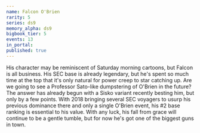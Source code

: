 ```yaml
---
name: Falcon O'Brien
rarity: 5
series: ds9
memory_alpha: ds9
bigbook_tier: 5
events: 13
in_portal:
published: true
---
```


His character may be reminiscent of Saturday morning cartoons, but Falcon is all business. His SEC base is already legendary, but he's spent so much time at the top that it's only natural for power creep to star catching up. Are we going to see a Professor Sato-like dumpstering of O'Brien in the future? The answer has already begun with a Sisko variant recently besting him, but only by a few points. With 2018 bringing several SEC voyagers to usurp his previous dominance there and only a single O'Brien event, his #2 base ranking is essential to his value. With any luck, his fall from grace will continue to be a gentle tumble, but for now he's got one of the biggest guns in town.
